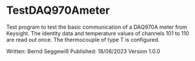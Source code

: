 # TestDAQ970Ameter

Test program to test the basic communication of a DAQ970A meter from Keysight. The identity data
and temperature values of channels 101 to 110 are read out once. The thermocouple of type T is 
configured.

Written: Bernd Seggewiß
Published: 18/08/2023
Version 1.0.0
